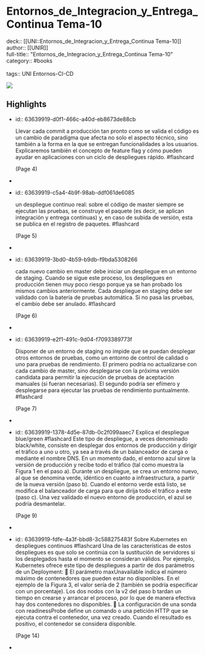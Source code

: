 # Entornos_de_Integracion_y_Entrega_Continua Tema-10

deck:: [[UNI::Entornos_de_Integracion_y_Entrega_Continua Tema-10]]\
author:: [[UNIR]]\
full-title:: "Entornos_de_Integracion_y_Entrega_Continua Tema-10"\
category:: #books\
\
tags:: UNI Entornos-CI-CD  

![](https://readwise-assets.s3.amazonaws.com/media/uploaded_book_covers/profile_22942/2f569712-df1a-413e-bcba-54aa4aa1618c.jpg)
## Highlights
- id:: 63639919-d0f1-466c-a40d-eb8673de88cb
  
  Llevar cada commit a producción tan pronto como se valida el código es un cambio de paradigma que afecta no solo el aspecto técnico, sino también a la forma en la que se entregan funcionalidades a los usuarios. Explicaremos también el concepto de feature flag y cómo pueden ayudar en aplicaciones con un ciclo de despliegues rápido. #flashcard 
  
  
     (Page 4)
-
- id:: 63639919-c5a4-4b9f-98ab-ddf061de6085
  
  un despliegue continuo real: sobre el código de master siempre se ejecutan las pruebas, se construye el paquete (es decir, se aplican integración y entrega continuas) y, en caso de subida de versión, esta se publica en el registro de paquetes. #flashcard 
  
  
     (Page 5)
-
- id:: 63639919-3bd0-4b59-b9db-f9bda5308266
  
  cada nuevo cambio en master debe iniciar un despliegue en un entorno de staging. Cuando se sigue este proceso, los despliegues en producción tienen muy poco riesgo porque ya se han probado los mismos cambios anteriormente. Cada despliegue en staging debe ser validado con la batería de pruebas automática. Si no pasa las pruebas, el cambio debe ser anulado. #flashcard 
  
  
     (Page 6)
-
- id:: 63639919-e2f1-491c-9d04-f7093389773f
  
  Disponer de un entorno de staging no impide que se puedan desplegar otros entornos de pruebas, como un entorno de control de calidad o uno para pruebas de rendimiento. El primero podría no actualizarse con cada cambio de master, sino desplegarse con la próxima versión candidata para permitir la ejecución de pruebas de aceptación manuales (si fueran necesarias). El segundo podría ser efímero y desplegarse para ejecutar las pruebas de rendimiento puntualmente. #flashcard 
  
  
     (Page 7)
-
- id:: 63639919-1378-4d5e-87db-0c2f099aaec7
   Explica el despliegue blue/green #flashcard 
    Este tipo de despliegue, a veces denominado black/white, consiste en desplegar dos entornos de producción y dirigir el tráfico a uno u otro, ya sea a través de un balanceador de carga o mediante el nombre DNS. En un momento dado, el entorno azul sirve la versión de producción y recibe todo el tráfico (tal como muestra la Figura 1 en el paso a). Durante un despliegue, se crea un entorno nuevo, al que se denomina verde, idéntico en cuanto a infraestructura, a partir de la nueva versión (paso b). Cuando el entorno verde está listo, se modifica el balanceador de carga para que dirija todo el tráfico a este (paso c). Una vez validado el nuevo entorno de producción, el azul se podría desmantelar.
  
     (Page 9)
-
- id:: 63639919-fdfe-4a3f-bbd8-3c588275483f
   Sobre Kubernetes en despliegues continuos #flashcard 
    Una de las características de estos despliegues es que solo se continúa con la sustitución de servidores si los desplegados hasta el momento se consideran válidos. Por ejemplo, Kubernetes ofrece este tipo de despliegues a partir de dos parámetros de un Deployment:  El parámetro maxUnavailable indica el número máximo de contenedores que pueden estar no disponibles. En el ejemplo de la Figura 3, el valor sería de 2 (también se podría especificar con un porcentaje). Los dos nodos con la v2 del paso b tardan un tiempo en crearse y arrancar el proceso, por lo que de manera efectiva hay dos contenedores no disponibles.  La configuración de una sonda con readinessProbe define un comando o una petición HTTP que se ejecuta contra el contenedor, una vez creado. Cuando el resultado es positivo, el contenedor se considera disponible.
  
     (Page 14)
-